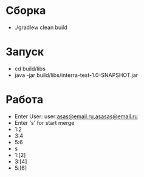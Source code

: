 Сборка
=
* ./gradlew clean build

 Запуск
=
* cd build/libs
* java -jar build/libs/interra-test-1.0-SNAPSHOT.jar

 Работа
=
* Enter User: user:asas@email.ru,asasas@email.ru
* Enter 's' for start merge
* 1:2
* 3:4
* 5:6
* s
* 1:[2]
* 3:[4]
* 5:[6]

